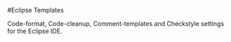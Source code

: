 #Eclipse Templates

Code-format, Code-cleanup, Comment-templates and Checkstyle settings for the Eclipse IDE.
